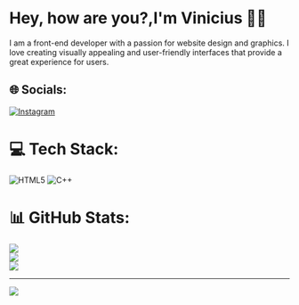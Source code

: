 # Hey, how are you?,I'm Vinicius 👨‍💻
I am a front-end developer with a passion for website design and graphics. I love creating visually appealing and user-friendly interfaces that provide a great experience for users.



## 🌐 Socials:
[![Instagram](https://img.shields.io/badge/Instagram-%23E4405F.svg?logo=Instagram&logoColor=white)](https://instagram.com/chinaquii_) 

# 💻 Tech Stack:
![HTML5](https://img.shields.io/badge/html5-%23E34F26.svg?style=for-the-badge&logo=html5&logoColor=white) ![C++](https://img.shields.io/badge/c++-%2300599C.svg?style=for-the-badge&logo=c%2B%2B&logoColor=white)
# 📊 GitHub Stats:
![](https://github-readme-stats.vercel.app/api?username=Chinaqui&theme=dark&hide_border=false&include_all_commits=false&count_private=false)<br/>
![](https://github-readme-streak-stats.herokuapp.com/?user=Chinaqui&theme=dark&hide_border=false)<br/>
![](https://github-readme-stats.vercel.app/api/top-langs/?username=Chinaqui&theme=dark&hide_border=false&include_all_commits=false&count_private=false&layout=compact)

---
[![](https://visitcount.itsvg.in/api?id=Chinaqui&icon=0&color=0)](https://visitcount.itsvg.in)

<!-- Proudly created with GPRM ( https://gprm.itsvg.in ) -->
